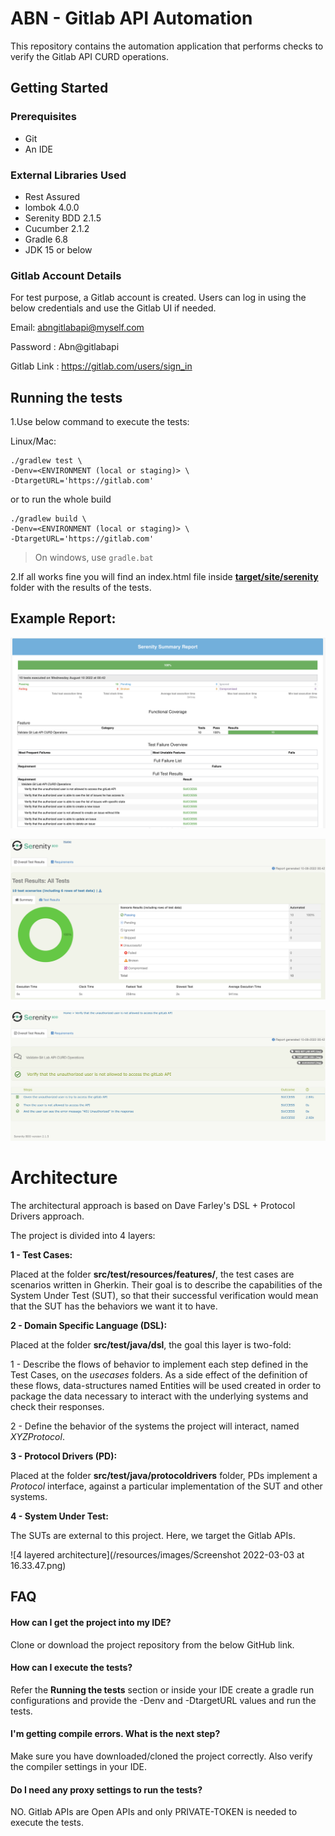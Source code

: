 # ABN - Gitlab API Automation

This repository contains the automation application that performs checks to verify the Gitlab API CURD operations.
## Getting Started

### Prerequisites

- Git
- An IDE

### External Libraries Used

- Rest Assured
- lombok 4.0.0
- Serenity BDD 2.1.5
- Cucumber 2.1.2
- Gradle 6.8
- JDK 15 or below

### Gitlab Account Details

For test purpose, a Gitlab account is created. Users can log in using the below credentials and use the Gitlab UI if needed.

Email: abngitlabapi@myself.com

Password : Abn@gitlabapi

Gitlab Link : https://gitlab.com/users/sign_in

## Running the tests

1.Use below command to execute the tests:

Linux/Mac:
```
./gradlew test \
-Denv=<ENVIRONMENT (local or staging)> \
-DtargetURL='https://gitlab.com'
```

or to run the whole build
```
./gradlew build \
-Denv=<ENVIRONMENT (local or staging)> \
-DtargetURL='https://gitlab.com'
```
> On windows, use `gradle.bat`

2.If all works fine you will find an index.html file inside [**target/site/serenity**](/target/site/serenity) folder with the results of the
tests.

## Example Report:

![Serenity BDD - Test Report HTML Home](/resources/images/SerenitySummary.png)

![Serenity BDD - Test Report HTML Home](/resources/images/AllTestResults.png)

![Serenity BDD - Test Report HTML Home](/resources/images/TestLevelReport.png)

# Architecture

The architectural approach is based on Dave Farley's DSL + Protocol Drivers approach.

The project is divided into 4 layers:

**1 - Test Cases:**

Placed at the folder **src/test/resources/features/**, the test cases are scenarios written in Gherkin.
Their goal is to describe the capabilities of the System Under Test (SUT), so that their successful
verification would mean that the SUT has the behaviors we want it to have.


**2 - Domain Specific Language (DSL):**

Placed at the folder **src/test/java/dsl**, the goal this layer is two-fold:

1 - Describe the flows of behavior to implement each step defined in the Test Cases, on the _usecases_ folders.
As a side effect of the definition of these flows, data-structures named Entities will be used created in order to
package the data necessary to interact with the underlying systems and check their responses.

2 - Define the behavior of the systems the project will interact, named _XYZProtocol_.


**3 - Protocol Drivers (PD):**

Placed at the folder **src/test/java/protocoldrivers** folder, PDs implement a _Protocol_ interface, against
a particular implementation of the SUT and other systems.


**4 - System Under Test:**

The SUTs are external to this project. Here, we target the Gitlab APIs.

![4 layered architecture](/resources/images/Screenshot 2022-03-03 at 16.33.47.png)

## FAQ

#### How can I get the project into my IDE?
Clone or download the project repository from the below GitHub link.

#### How can I execute the tests?
Refer the **Running the tests** section or inside your IDE create a gradle run configurations and provide the -Denv and -DtargetURL values and run the tests.

#### I'm getting compile errors. What is the next step?
Make sure you have downloaded/cloned the project correctly. Also verify the compiler settings in your IDE.

#### Do I need any proxy settings to run the tests?
NO. Gitlab APIs are Open APIs and only PRIVATE-TOKEN is needed to execute the tests.
